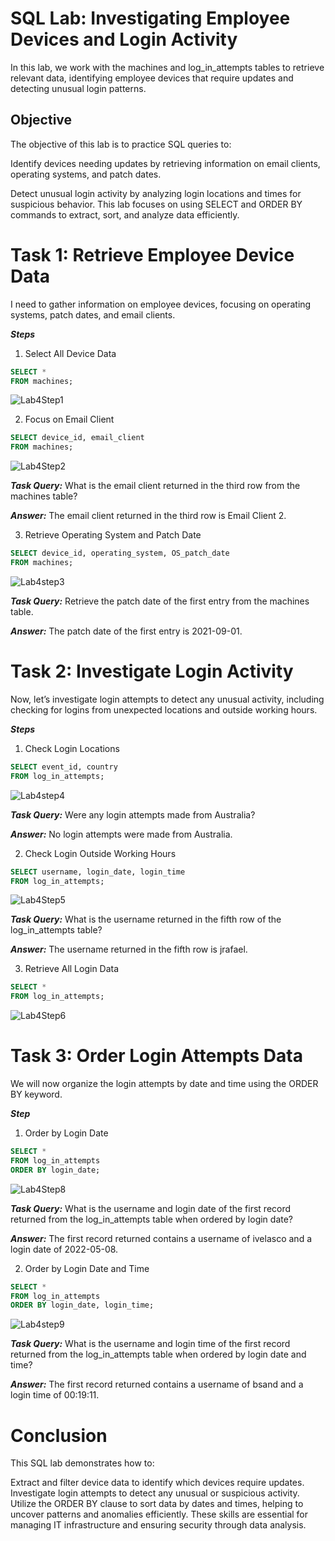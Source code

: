 # SQL Lab: Investigating Employee Devices and Login Activity

In this lab, we work with the machines and log_in_attempts tables to retrieve relevant data, identifying employee devices that require updates and detecting unusual login patterns.

## Objective

The objective of this lab is to practice SQL queries to:

Identify devices needing updates by retrieving information on email clients, operating systems, and patch dates.

Detect unusual login activity by analyzing login locations and times for suspicious behavior.
This lab focuses on using SELECT and ORDER BY commands to extract, sort, and analyze data efficiently.

# Task 1: Retrieve Employee Device Data

I need to gather information on employee devices, focusing on operating systems, patch dates, and email clients.

***Steps***

1. Select All Device Data
```sql
SELECT *
FROM machines;
```


![Lab4Step1](https://github.com/user-attachments/assets/18e38457-f5c8-4ba7-9eb1-72ed58af48a2)



2. Focus on Email Client
```sql
SELECT device_id, email_client
FROM machines;
```


![Lab4Step2](https://github.com/user-attachments/assets/26e82e74-bb44-4407-a6e5-dcecad0d34d8)



***Task Query:*** What is the email client returned in the third row from the machines table?

***Answer:*** The email client returned in the third row is Email Client 2.

3. Retrieve Operating System and Patch Date
```sql
SELECT device_id, operating_system, OS_patch_date
FROM machines;
```

![Lab4step3](https://github.com/user-attachments/assets/cf9abd76-7e5d-41a0-8984-4a63902ddcbe)


***Task Query:*** Retrieve the patch date of the first entry from the machines table.

***Answer:*** The patch date of the first entry is 2021-09-01.


# Task 2: Investigate Login Activity

Now, let’s investigate login attempts to detect any unusual activity, including checking for logins from unexpected locations and outside working hours.

***Steps***

1. Check Login Locations
```sql
SELECT event_id, country
FROM log_in_attempts;
```

![Lab4step4](https://github.com/user-attachments/assets/25bb0368-4363-4ff5-a39c-c2829bdfd533)


***Task Query:*** Were any login attempts made from Australia?

***Answer:*** No login attempts were made from Australia.

2. Check Login Outside Working Hours
```sql
SELECT username, login_date, login_time
FROM log_in_attempts;
```

![Lab4Step5](https://github.com/user-attachments/assets/241f5f20-9225-4ecf-b3c2-9493e29a296a)


***Task Query:*** What is the username returned in the fifth row of the log_in_attempts table?

***Answer:*** The username returned in the fifth row is jrafael.

3. Retrieve All Login Data
```sql
SELECT *
FROM log_in_attempts;
```

![Lab4Step6](https://github.com/user-attachments/assets/3dcb4db6-a209-44e4-8bbd-31acfb182b51)

# Task 3: Order Login Attempts Data

We will now organize the login attempts by date and time using the ORDER BY keyword.

***Step***

1. Order by Login Date
```sql
SELECT *
FROM log_in_attempts
ORDER BY login_date;
```
![Lab4Step8](https://github.com/user-attachments/assets/24e2dc89-198e-49f1-a563-336ce1242071)


***Task Query:*** What is the username and login date of the first record returned from the log_in_attempts table when ordered by login date?

***Answer:*** The first record returned contains a username of ivelasco and a login date of 2022-05-08.

2. Order by Login Date and Time
```sql
SELECT *
FROM log_in_attempts
ORDER BY login_date, login_time;
```

![Lab4step9](https://github.com/user-attachments/assets/ee7e4c14-5eb9-443d-9eca-d5c74f6bc4d4)


***Task Query:*** What is the username and login time of the first record returned from the log_in_attempts table when ordered by login date and time?

***Answer:*** The first record returned contains a username of bsand and a login time of 00:19:11.

# Conclusion

This SQL lab demonstrates how to:

Extract and filter device data to identify which devices require updates.
Investigate login attempts to detect any unusual or suspicious activity.
Utilize the ORDER BY clause to sort data by dates and times, helping to uncover patterns and anomalies efficiently.
These skills are essential for managing IT infrastructure and ensuring security through data analysis.






